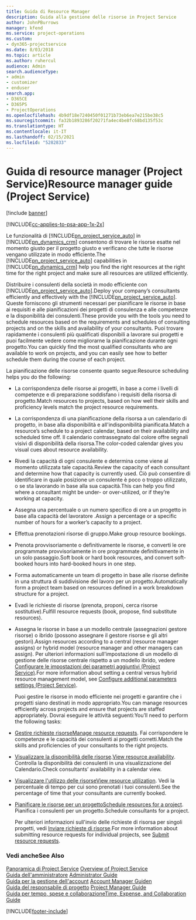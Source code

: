 ```yaml
---
title: Guida di Resource Manager
description: Guida alla gestione delle risorse in Project Service
author: JohnPBurrows
manager: kfend
ms.service: project-operations
ms.custom:
- dyn365-projectservice
ms.date: 8/03/2018
ms.topic: article
ms.author: ruhercul
audience: Admin
search.audienceType:
- admin
- customizer
- enduser
search.app:
- D365CE
- D365PS
- ProjectOperations
ms.openlocfilehash: 4b9df18e7240450f01271b73eb6ea7e215be38c5
ms.sourcegitcommit: fa32b1893286f20271fa4ec4be8fc68bd135f53c
ms.translationtype: HT
ms.contentlocale: it-IT
ms.lasthandoff: 02/15/2021
ms.locfileid: "5282833"
---
```

# <a name="resource-manager-guide-project-service"></a><span data-ttu-id="f3067-103">Guida di resource manager (Project Service)</span><span class="sxs-lookup"><span data-stu-id="f3067-103">Resource manager guide (Project Service)</span></span>

[!include [banner](../includes/psa-now-project-operations.md)]

[!INCLUDE[cc-applies-to-psa-app-1x-2x](../includes/cc-applies-to-psa-app-1x-2x.md)]

<span data-ttu-id="f3067-104">Le funzionalità di [!INCLUDE[pn_project_service_auto](../includes/pn-project-service-auto.md)] in [!INCLUDE[pn_dynamics_crm](../includes/pn-dynamics-crm.md)] consentono di trovare le risorse esatte nel momento giusto per il progetto giusto e verificano che tutte le risorse vengano utilizzate in modo efficiente.</span><span class="sxs-lookup"><span data-stu-id="f3067-104">The [!INCLUDE[pn_project_service_auto](../includes/pn-project-service-auto.md)] capabilities in [!INCLUDE[pn_dynamics_crm](../includes/pn-dynamics-crm.md)] help you find the right resources at the right time for the right project and make sure all resources are utilized efficiently.</span></span>  
  
 <span data-ttu-id="f3067-105">Distribuire i consulenti della società in modo efficiente con [!INCLUDE[pn_project_service_auto](../includes/pn-project-service-auto.md)].</span><span class="sxs-lookup"><span data-stu-id="f3067-105">Deploy your company’s consultants efficiently and effectively with the [!INCLUDE[pn_project_service_auto](../includes/pn-project-service-auto.md)].</span></span> <span data-ttu-id="f3067-106">Queste forniscono gli strumenti necessari per pianificare le risorse in base ai requisiti e alle pianificazioni dei progetti di consulenza e alle competenze e la disponibilità dei consulenti.</span><span class="sxs-lookup"><span data-stu-id="f3067-106">These provide you with the tools you need to schedule resources based on the requirements and schedules of consulting projects and on the skills and availability of your consultants.</span></span> <span data-ttu-id="f3067-107">Puoi trovare rapidamente i consulenti più qualificati disponibili a lavorare sui progetti e puoi facilmente vedere come migliorarne la pianificazione durante ogni progetto.</span><span class="sxs-lookup"><span data-stu-id="f3067-107">You can quickly find the most qualified consultants who are available to work on projects, and you can easily see how to better schedule them during the course of each project.</span></span>  
  
 <span data-ttu-id="f3067-108">La pianificazione delle risorse consente quanto segue:</span><span class="sxs-lookup"><span data-stu-id="f3067-108">Resource scheduling helps you do the following:</span></span>  
  
- <span data-ttu-id="f3067-109">La corrispondenza delle risorse ai progetti, in base a come i livelli di competenze e di preparazione soddisfano i requisiti della risorsa di progetto.</span><span class="sxs-lookup"><span data-stu-id="f3067-109">Match resources to projects, based on how well their skills and proficiency levels match the project resource requirements.</span></span>  
  
- <span data-ttu-id="f3067-110">La corrispondenza di una pianificazione della risorsa a un calendario di progetto, in base alla disponibilità e all'indisponibilità pianificata.</span><span class="sxs-lookup"><span data-stu-id="f3067-110">Match a resource’s schedule to a project calendar, based on their availability and scheduled time off.</span></span> <span data-ttu-id="f3067-111">Il calendario contrassegnato dal colore offre segnali visivi di disponibilità della risorsa.</span><span class="sxs-lookup"><span data-stu-id="f3067-111">The color-coded calendar gives you visual cues about resource availability.</span></span>  
  
- <span data-ttu-id="f3067-112">Rivedi la capacità di ogni consulente e determina come viene al momento utilizzata tale capacità.</span><span class="sxs-lookup"><span data-stu-id="f3067-112">Review the capacity of each consultant and determine how that capacity is currently used.</span></span> <span data-ttu-id="f3067-113">Ciò può consentire di identificare in quale posizione un consulente è poco o troppo utilizzato, o se sta lavorando in base alla sua capacità.</span><span class="sxs-lookup"><span data-stu-id="f3067-113">This can help you find where a consultant might be under- or over-utilized, or if they’re working at capacity.</span></span>  
  
- <span data-ttu-id="f3067-114">Assegna una percentuale o un numero specifico di ore a un progetto in base alla capacità del lavoratore .</span><span class="sxs-lookup"><span data-stu-id="f3067-114">Assign a percentage or a specific number of hours for a worker’s capacity to a project.</span></span>  
  
- <span data-ttu-id="f3067-115">Effettua prenotazioni risorse di gruppo.</span><span class="sxs-lookup"><span data-stu-id="f3067-115">Make group resource bookings.</span></span>  
  
- <span data-ttu-id="f3067-116">Prenota provvisoriamente o definitivamente le risorse, e converti le ore programmate provvisoriamente in ore programmate definitivamente in un solo passaggio.</span><span class="sxs-lookup"><span data-stu-id="f3067-116">Soft book or hard book resources, and convert soft-booked hours into hard-booked hours in one step.</span></span>  
  
- <span data-ttu-id="f3067-117">Forma automaticamente un team di progetto in base alle risorse definite in una struttura di suddivisione del lavoro per un progetto.</span><span class="sxs-lookup"><span data-stu-id="f3067-117">Automatically form a project team based on resources defined in a work breakdown structure for a project.</span></span>  
  
- <span data-ttu-id="f3067-118">Evadi le richieste di risorse (prenota, proponi, cerca risorse sostitutive).</span><span class="sxs-lookup"><span data-stu-id="f3067-118">Fulfill resource requests (book, propose, find substitute resources).</span></span>  
  
- <span data-ttu-id="f3067-119">Assegna le risorse in base a un modello centrale (assegnazioni gestore risorse) o ibrido (possono assegnare il gestore risorse e gli altri gestori).</span><span class="sxs-lookup"><span data-stu-id="f3067-119">Assign resources according to a central (resource manager assigns) or hybrid model (resource manager and other managers can assign).</span></span> <span data-ttu-id="f3067-120">Per ulteriori informazioni sull'impostazione di un modello di gestione delle risorse centrale rispetto a un modello ibrido, vedere [Configurare le impostazioni dei parametri aggiuntivi (Project Service)](../psa/configure-additional-parameters-settings.md).</span><span class="sxs-lookup"><span data-stu-id="f3067-120">For more information about setting a central versus hybrid resource management model, see [Configure additional parameters settings (Project Service)](../psa/configure-additional-parameters-settings.md).</span></span>  
  
  <span data-ttu-id="f3067-121">Puoi gestire le risorse in modo efficiente nei progetti e garantire che i progetti siano destinati in modo appropriato.</span><span class="sxs-lookup"><span data-stu-id="f3067-121">You can manage resources efficiently across projects and ensure that projects are staffed appropriately.</span></span> <span data-ttu-id="f3067-122">Dovrai eseguire le attività seguenti:</span><span class="sxs-lookup"><span data-stu-id="f3067-122">You’ll need to perform the following tasks:</span></span>  
  
- <span data-ttu-id="f3067-123">[Gestire richieste risorse](../psa/manage-resource-requests.md)</span><span class="sxs-lookup"><span data-stu-id="f3067-123">[Manage resource requests](../psa/manage-resource-requests.md).</span></span> <span data-ttu-id="f3067-124">Fai corrispondere le competenze e le capacità dei consulenti ai progetti corretti.</span><span class="sxs-lookup"><span data-stu-id="f3067-124">Match the skills and proficiencies of your consultants to the right projects.</span></span>  
  
- <span data-ttu-id="f3067-125">[Visualizzare la disponibilità delle risorse](../psa/view-resource-availability.md).</span><span class="sxs-lookup"><span data-stu-id="f3067-125">[View resource availability](../psa/view-resource-availability.md).</span></span> <span data-ttu-id="f3067-126">Controlla la disponibilità dei consulenti in una visualizzazione del Calendario.</span><span class="sxs-lookup"><span data-stu-id="f3067-126">Check consultants’ availability in a calendar view.</span></span>  
  
- <span data-ttu-id="f3067-127">[Visualizzare l'utilizzo delle risorse](../psa/view-resource-utilization.md)</span><span class="sxs-lookup"><span data-stu-id="f3067-127">[View resource utilization](../psa/view-resource-utilization.md).</span></span> <span data-ttu-id="f3067-128">Vedi la percentuale di tempo per cui sono prenotati i tuoi consulenti.</span><span class="sxs-lookup"><span data-stu-id="f3067-128">See the percentage of time that your consultants are currently booked.</span></span>  
  
- <span data-ttu-id="f3067-129">[Pianificare le risorse per un progetto](../psa/schedule-resources-project.md)</span><span class="sxs-lookup"><span data-stu-id="f3067-129">[Schedule resources for a project](../psa/schedule-resources-project.md).</span></span> <span data-ttu-id="f3067-130">Pianifica i consulenti per un progetto.</span><span class="sxs-lookup"><span data-stu-id="f3067-130">Schedule consultants for a project.</span></span>  
  
  <span data-ttu-id="f3067-131">Per ulteriori informazioni sull'invio delle richieste di risorsa per singoli progetti, vedi [Inviare richieste di risorse](../psa/submit-resource-requests.md).</span><span class="sxs-lookup"><span data-stu-id="f3067-131">For more information about submitting resource requests for individual projects, see [Submit resource requests](../psa/submit-resource-requests.md).</span></span>  
  
### <a name="see-also"></a><span data-ttu-id="f3067-132">Vedi anche</span><span class="sxs-lookup"><span data-stu-id="f3067-132">See Also</span></span>  
 <span data-ttu-id="f3067-133">[Panoramica di Project Service](../psa/overview.md) </span><span class="sxs-lookup"><span data-stu-id="f3067-133">[Overview of Project Service](../psa/overview.md) </span></span>  
 <span data-ttu-id="f3067-134">[Guida dell'amministratore](../psa/admin-guide.md) </span><span class="sxs-lookup"><span data-stu-id="f3067-134">[Administrator Guide](../psa/admin-guide.md) </span></span>  
 <span data-ttu-id="f3067-135">[Guida per la gestione dell'account](../psa/account-manager-guide.md) </span><span class="sxs-lookup"><span data-stu-id="f3067-135">[Account Manager Guiden](../psa/account-manager-guide.md) </span></span>  
 <span data-ttu-id="f3067-136">[Guida del responsabile di progetto](../psa/project-manager-guide.md) </span><span class="sxs-lookup"><span data-stu-id="f3067-136">[Project Manager Guide](../psa/project-manager-guide.md) </span></span>  
 [<span data-ttu-id="f3067-137">Guida per tempo, spese e collaborazione</span><span class="sxs-lookup"><span data-stu-id="f3067-137">Time, Expense, and Collaboration Guide</span></span>](../psa/time-expense-collaboration-guide.md)


[!INCLUDE[footer-include](../includes/footer-banner.md)]